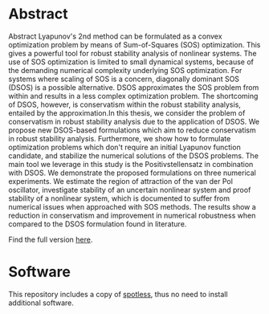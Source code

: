 # Abstract
Abstract
Lyapunov's 2nd method can be formulated as a convex optimization problem by means of Sum-of-Squares (SOS) optimization. This gives a powerful tool for robust stability analysis of nonlinear systems. The use of SOS optimization is limited to small dynamical systems, because of the demanding numerical complexity underlying SOS optimization. For systems where scaling of SOS is a concern, diagonally dominant SOS (DSOS) is a possible alternative. DSOS approximates the SOS problem from within and results in a less complex optimization problem. The shortcoming of DSOS, however, is conservatism within the robust stability analysis, entailed by the approximation.In this thesis, we consider the problem of conservatism in robust stability analysis due to the application of DSOS. We propose new DSOS-based formulations which aim to reduce conservatism in robust stability analysis. Furthermore, we show how to formulate optimization problems which don't require an initial Lyapunov function candidate, and stabilize the numerical solutions of the DSOS problems. The main tool we leverage in this study is the Positivstellensatz in combination with DSOS. We demonstrate the proposed formulations on three numerical experiments. We estimate the region of attraction of the van der Pol oscillator, investigate stability of an uncertain nonlinear system and proof stability of a nonlinear system, which is documented to suffer from numerical issues when approached with SOS methods. The results show a reduction in conservatism and improvement in numerical robustness when compared to the DSOS formulation found in literature.

Find the full version [here](https://repository.tudelft.nl/islandora/object/uuid%3Af3c8e60a-65d2-45e1-a838-001a5c21cceb?collection=education).

# Software
This repository includes a copy of [spotless](https://github.com/spot-toolbox/spotless), thus no need to install additional software. 